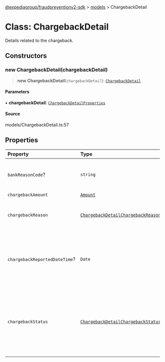 [@expediagroup/fraudpreventionv2-sdk](../../index.md) > [models](../index.md) > ChargebackDetail

# Class: ChargebackDetail

Details related to the chargeback.

## Constructors

### new ChargebackDetail(chargebackDetail)

> **new ChargebackDetail**(`chargebackDetail`): [`ChargebackDetail`](ChargebackDetail.md)

#### Parameters

▪ **chargebackDetail**: [`ChargebackDetailProperties`](../interfaces/ChargebackDetailProperties.md)

#### Source

models/ChargebackDetail.ts:57

## Properties

| Property | Type | Description | Source |
| :------ | :------ | :------ | :------ |
| `bankReasonCode`? | `string` | Unique code provided by the acquiring bank for the category of fraud. | models/ChargebackDetail.ts:50 |
| `chargebackAmount` | [`Amount`](Amount.md) | - | models/ChargebackDetail.ts:45 |
| `chargebackReason` | [`ChargebackDetailChargebackReasonEnum`](../type-aliases/ChargebackDetailChargebackReasonEnum.md) | Reason for chargeback which can be `Fraud` or `Non Fraud`. | models/ChargebackDetail.ts:40 |
| `chargebackReportedDateTime`? | `Date` | Date and time when the chargeback was reported to the partner, in ISO-8601 date and time format `yyyy-MM-ddTHH:mm:ss.SSSZ`. | models/ChargebackDetail.ts:55 |
| `chargebackStatus` | [`ChargebackDetailChargebackStatusEnum`](../type-aliases/ChargebackDetailChargebackStatusEnum.md) | Identifies the chargeback status. Possible values are: -`RECEIVED` - The chargeback was received. -`REVERSAL` - The chargeback reversal was received. | models/ChargebackDetail.ts:35 |
